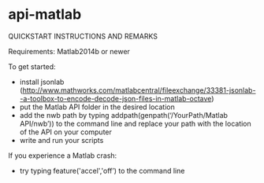 # api-matlab

QUICKSTART INSTRUCTIONS AND REMARKS

Requirements: Matlab2014b or newer

To get started:

- install jsonlab 
  (http://www.mathworks.com/matlabcentral/fileexchange/33381-jsonlab--a-toolbox-to-encode-decode-json-files-in-matlab-octave)
- put the Matlab API folder in the desired location
- add the nwb path by typing
  addpath(genpath(‘/YourPath/Matlab API/nwb’))
  to the command line and replace your path with the location of the API on your computer
- write and run your scripts

If you experience a Matlab crash:
- try typing
  feature('accel','off’)
  to the command line
